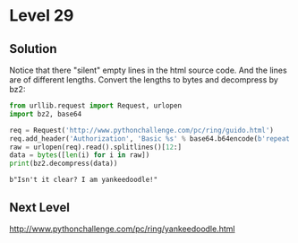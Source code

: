 # Level 29



## Solution

Notice that there "silent" empty lines in the html source code. And the lines are of different lengths. Convert the lengths to bytes and decompress by bz2:

```python
from urllib.request import Request, urlopen
import bz2, base64

req = Request('http://www.pythonchallenge.com/pc/ring/guido.html')
req.add_header('Authorization', 'Basic %s' % base64.b64encode(b'repeat:switch').decode())
raw = urlopen(req).read().splitlines()[12:]
data = bytes([len(i) for i in raw])
print(bz2.decompress(data))
```

```
b"Isn't it clear? I am yankeedoodle!"
```

## Next Level

http://www.pythonchallenge.com/pc/ring/yankeedoodle.html